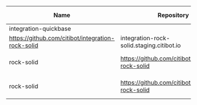 | Name        | Repository                                        | Staging URL                               | Production URL                | Lead Developer |
| ----        | ----------                                        | -----------                               | --------------                | -------------- |
| integration-quickbase
  | https://github.com/citibot/integration-rock-solid | integration-rock-solid.staging.citibot.io | integration-rock-solid.citibot.io |            |
| rock-solid  | https://github.com/citibot/integration-rock-solid | integration-rock-solid.staging.citibot.io | integration-rock-solid.citibot.io |            |
| rock-solid  | https://github.com/citibot/integration-rock-solid | integration-rock-solid.staging.citibot.io | integration-rock-solid.citibot.io |            |
